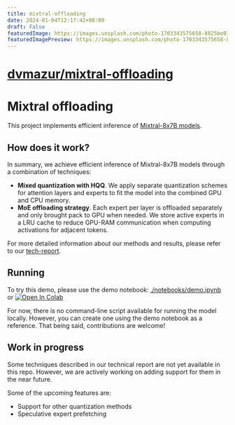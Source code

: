 ```yaml
---
title: mixtral-offloading
date: 2024-01-04T12:17:42+08:00
draft: False
featuredImage: https://images.unsplash.com/photo-1703343575658-8825be03169a?ixid=M3w0NjAwMjJ8MHwxfHJhbmRvbXx8fHx8fHx8fDE3MDQzNDE3NjV8&ixlib=rb-4.0.3
featuredImagePreview: https://images.unsplash.com/photo-1703343575658-8825be03169a?ixid=M3w0NjAwMjJ8MHwxfHJhbmRvbXx8fHx8fHx8fDE3MDQzNDE3NjV8&ixlib=rb-4.0.3
---
```


# [dvmazur/mixtral-offloading](https://github.com/dvmazur/mixtral-offloading)

# Mixtral offloading

This project implements efficient inference of [Mixtral-8x7B models](https://mistral.ai/news/mixtral-of-experts/).

## How does it work?

In summary, we achieve efficient inference of Mixtral-8x7B models through a combination of techniques:

* **Mixed quantization with HQQ**. We apply separate quantization schemes for attention layers and experts to fit the model into the combined GPU and CPU memory.
* **MoE offloading strategy**. Each expert per layer is offloaded separately and only brought pack to GPU when needed. We store active experts in a LRU cache to reduce GPU-RAM communication when computing activations for adjacent tokens.

For more detailed information about our methods and results, please refer to our [tech-report](https://arxiv.org/abs/2312.17238).

## Running

To try this demo, please use the demo notebook: [./notebooks/demo.ipynb](./notebooks/demo.ipynb) or [![Open In Colab](https://colab.research.google.com/assets/colab-badge.svg)](https://colab.research.google.com/github/dvmazur/mixtral-offloading/blob/master/notebooks/demo.ipynb)

For now, there is no command-line script available for running the model locally. However, you can create one using the demo notebook as a reference. That being said, contributions are welcome!

## Work in progress

Some techniques described in our technical report are not yet available in this repo. However, we are actively working on adding support for them in the near future.

Some of the upcoming features are:
* Support for other quantization methods
* Speculative expert prefetching
